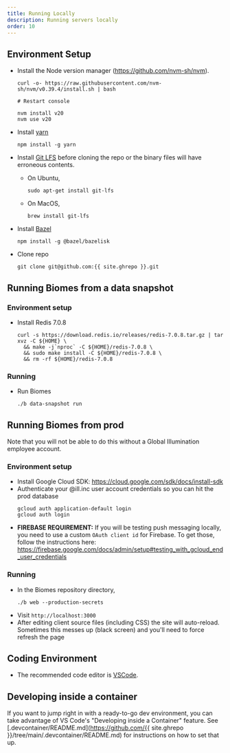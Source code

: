```yaml
---
title: Running Locally
description: Running servers locally
order: 10
---
```


## Environment Setup

- Install the Node version manager (https://github.com/nvm-sh/nvm).

  ```
  curl -o- https://raw.githubusercontent.com/nvm-sh/nvm/v0.39.4/install.sh | bash

  # Restart console

  nvm install v20
  nvm use v20
  ```

- Install [yarn](https://yarnpkg.com/)
  ```
  npm install -g yarn
  ```
- Install [Git LFS](https://git-lfs.github.com/) before cloning the repo or the binary files will have erroneous contents.
  - On Ubuntu,
    ```
    sudo apt-get install git-lfs
    ```
  - On MacOS,
    ```
    brew install git-lfs
    ```
- Install [Bazel](https://bazel.build/install)
  ```
  npm install -g @bazel/bazelisk
  ```
- Clone repo
  ```
  git clone git@github.com:{{ site.ghrepo }}.git
  ```

## Running Biomes from a data snapshot

### Environment setup

- Install Redis 7.0.8
  ```
  curl -s https://download.redis.io/releases/redis-7.0.8.tar.gz | tar xvz -C ${HOME} \
    && make -j`nproc` -C ${HOME}/redis-7.0.8 \
    && sudo make install -C ${HOME}/redis-7.0.8 \
    && rm -rf ${HOME}/redis-7.0.8
  ```

### Running

- Run Biomes
  ```
  ./b data-snapshot run
  ```

## Running Biomes from prod

Note that you will not be able to do this without a Global Illumination employee account.

### Environment setup

- Install Google Cloud SDK: https://cloud.google.com/sdk/docs/install-sdk
- Authenticate your @ill.inc user account credentials so you can hit the prod database
  ```
  gcloud auth application-default login
  gcloud auth login
  ```
- **FIREBASE REQUIREMENT:** If you will be testing push messaging locally, you need to use a custom `OAuth client id` for Firebase. To get those, follow the instructions here: https://firebase.google.com/docs/admin/setup#testing_with_gcloud_end_user_credentials

### Running

- In the Biomes repository directory,
  ```
  ./b web --production-secrets
  ```
- Visit `http://localhost:3000`
- After editing client source files (including CSS) the site will auto-reload. Sometimes this messes up (black screen) and you'll need to force refresh the page

## Coding Environment

- The recommended code editor is [VSCode](https://code.visualstudio.com/).

## Developing inside a container

If you want to jump right in with a ready-to-go dev environment, you can take advantage of VS Code's "Developing inside a Container" feature. See [.devcontainer/README.md](https://github.com/{{ site.ghrepo }}/tree/main/.devcontainer/README.md) for instructions on how to set that up.

